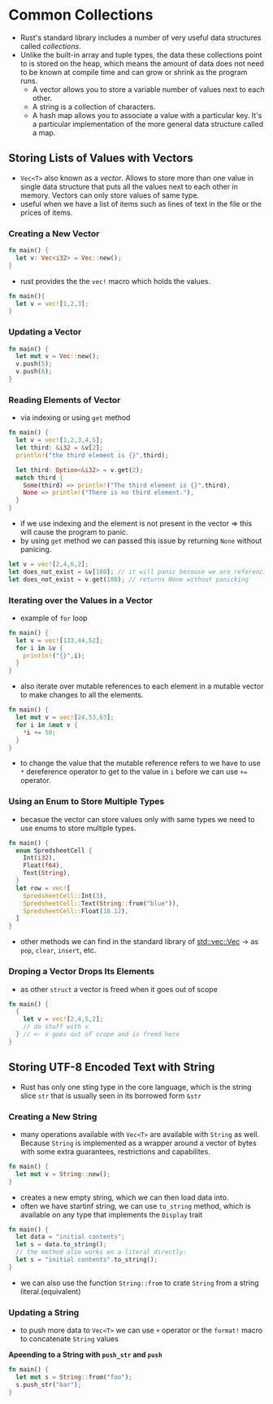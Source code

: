 # Common Collections

- Rust's standard library includes a number of very useful data structures called _collections_.
- Unlike the built-in array and tuple types, the data these collections point to is stored on the heap, which means the amount of data does not need to be known at compile time and can grow or shrink as the program runs.
  - A vector allows you to store a variable number of values next to each other.
  - A string is a collection of characters.
  - A hash map allows you to associate a value with a particular key. It's a particular implementation of the more general data structure called a map.

## Storing Lists of Values with Vectors

- `Vec<T>` also known as a _vector_. Allows to store more than one value in single data structure that puts all the values next to each other in memory. Vectors can only store values of same type.
- useful when we have a list of items such as lines of text in the file or the prices of items.

### Creating a New Vector

```rust
fn main() {
  let v: Vec<i32> = Vec::new();
}
```

- rust provides the the `vec!` macro which holds the values.

```rust
fn main(){
  let v = vec![1,2,3];
}
```

### Updating a Vector

```rust
fn main() {
  let mut v = Vec::new();
  v.push(5);
  v.push(6);
}
```

### Reading Elements of Vector

- via indexing or using `get` method

```rust
fn main() {
  let v = vec![1,2,3,4,5];
  let third: &i32 = &v[2];
  println!("the third element is {}",third);

  let third: Option<&i32> = v.get(2);
  match third {
    Some(third) => println!("The third element is {}",third),
    None => println!("There is no third element."),
  }
}

```

- if we use indexing and the element is not present in the vector => this will cause the program to panic.
- by using `get` method we can passed this issue by returning `None` without panicing.

```rust
let v = vec![2,4,6,2];
let does_not_exist = &v[100]; // it will panic becouse we are referencing not existing element
let does_not_exist = v.get(100); // returns None without panicking
```

### Iterating over the Values in a Vector

- example of `for` loop

```rust
fn main() {
  let v = vec![133,44,52];
  for i in &v {
    println!("{}",i);
  }
}
```

- also iterate over mutable references to each element in a mutable vector to make changes to all the elements.

```rust
fn main() {
  let mut v = vec![24,53,63];
  for i in &mut v {
    *i += 50;
  }
}
```

- to change the value that the mutable reference refers to we have to use `*` dereference operator to get to the value in `i` before we can use `+=` operator.

### Using an Enum to Store Multiple Types

- becasue the vector can store values only with same types we need to use enums to store multiple types.

```rust
fn main() {
  enum SpredsheetCell {
    Int(i32),
    Float(f64),
    Text(String),
  }
  let row = vec![
    SpredsheetCell::Int(3),
    SpredsheetCell::Text(String::from("blue")),
    SpredsheetCell::Float(10.12),
  ]
}
```

- other methods we can find in the standard library of [std::vec::Vec](https://doc.rust-lang.org/std/vec/struct.Vec.html) -> as `pop`, `clear`, `insert`, etc.

### Droping a Vector Drops Its Elements

- as other `struct` a vector is freed when it goes out of scope

```rust
fn main() {
  {
    let v = vec![2,4,5,2];
    // do stuff with v
  } // <- v goes out of scope and is freed here
}
```

## Storing UTF-8 Encoded Text with String

- Rust has only one sting type in the core language, which is the string slice `str` that is usually seen in its borrowed form `&str`

### Creating a New String

- many operations available with `Vec<T>` are available with `String` as well. Because `String` is implemented as a wrapper around a vector of bytes with some extra guarantees, restrictions and capabilites.

```rust
fn main() {
  let mut v = String::new();
}
```

- creates a new empty string, which we can then load data into.
- often we have startinf string, we can use `to_string` method, which is available on any type that implements the `Display` trait

```rust
fn main() {
  let data = "initial contents";
  let s = data.to_string();
  // the method also works on a literal directly:
  let s = "initial contents".to_string();
}
```

- we can also use the function `String::from` to crate `String` from a string literal.(equivalent)

### Updating a String

- to push more data to `Vec<T>` we can use `+` operator or the `format!` macro to concatenate `String` values

**Apeending to a String with `push_str` and `push`**

```rust
fn main() {
  let mut s = String::from("foo");
  s.push_str("bar");
}
```
